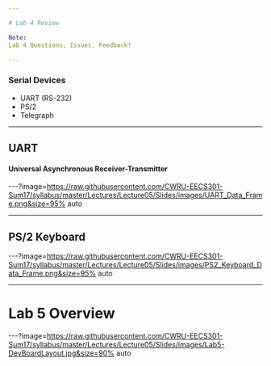 ```yaml
---

# Lab 4 Review

Note:
Lab 4 Questions, Issues, Feedback?

---
```


### Serial Devices

* UART (RS-232)
* PS/2
* Telegraph

---

## UART

#### Universal Asynchronous Receiver-Transmitter



---?image=https://raw.githubusercontent.com/CWRU-EECS301-Sum17/syllabus/master/Lectures/Lecture05/Slides/images/UART_Data_Frame.png&size=95% auto


---

## PS/2 Keyboard


---?image=https://raw.githubusercontent.com/CWRU-EECS301-Sum17/syllabus/master/Lectures/Lecture05/Slides/images/PS2_Keyboard_Data_Frame.png&size=95% auto

---

# Lab 5 Overview

---?image=https://raw.githubusercontent.com/CWRU-EECS301-Sum17/syllabus/master/Lectures/Lecture05/Slides/images/Lab5-DevBoardLayout.jpg&size=90% auto


